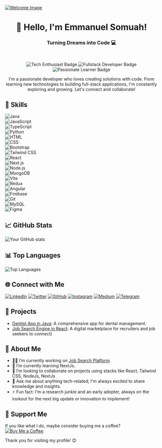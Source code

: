 <a href="https://www.youtube.com/watch?v=dQw4w9WgXcQ">
  <img src="https://user-images.githubusercontent.com/73097560/115834477-dbab4500-a447-11eb-908a-139a6edaec5c.gif" alt="Welcome Image" />
</a>

<h1 align="center">🌟 Hello, I'm Emmanuel Somuah!</h1>
<h3 align="center">Turning Dreams into Code 💻</h3>

<br>

<p align="center">
  <img src="https://img.shields.io/badge/Tech_Enthusiast-20232A?style=flat&logo=typescript&logoColor=007ACC" alt="Tech Enthusiast Badge" />
  <img src="https://img.shields.io/badge/Fullstack_Developer-20232A?style=flat&logo=react&logoColor=61DAFB" alt="Fullstack Developer Badge" />
  <img src="https://img.shields.io/badge/Passionate_Learner-20232A?style=flat&logo=python&logoColor=306998" alt="Passionate Learner Badge" />
</p>

<p align="center">
  I'm a passionate developer who loves creating solutions with code. From learning new technologies to building full-stack applications, I'm constantly exploring and growing. Let's connect and collaborate!
</p>

## 🚀 Skills
![Java](https://img.shields.io/badge/-Java-05122A?style=flat&logo=openjdk&logoColor=white)&nbsp;  
![JavaScript](https://img.shields.io/badge/-JavaScript-05122A?style=flat&logo=javascript)&nbsp;  
![TypeScript](https://img.shields.io/badge/-TypeScript-05122A?style=flat&logo=typescript&logoColor=007ACC)&nbsp;  
![Python](https://img.shields.io/badge/-Python-05122A?style=flat&logo=python)&nbsp;  
![HTML](https://img.shields.io/badge/-HTML-05122A?style=flat&logo=HTML5)&nbsp;  
![CSS](https://img.shields.io/badge/-CSS-05122A?style=flat&logo=CSS3&logoColor=1572B6)&nbsp;  
![Bootstrap](https://img.shields.io/badge/-Bootstrap-05122A?style=flat&logo=bootstrap&logoColor=563D7C)&nbsp;  
![Tailwind CSS](https://img.shields.io/badge/-Tailwind%20CSS-05122A?style=flat&logo=tailwindcss&logoColor=38B2AC)&nbsp;  
![React](https://img.shields.io/badge/-React-05122A?style=flat&logo=react)&nbsp;  
![Next.js](https://img.shields.io/badge/-Next.js-05122A?style=flat&logo=next.js)&nbsp;  
![Node.js](https://img.shields.io/badge/-Node.js-05122A?style=flat&logo=node.js)&nbsp;  
![MongoDB](https://img.shields.io/badge/-MongoDB-05122A?style=flat&logo=mongodb)&nbsp;  
![Vite](https://img.shields.io/badge/-Vite-05122A?style=flat&logo=vite)&nbsp;  
![Redux](https://img.shields.io/badge/-Redux-05122A?style=flat&logo=redux)&nbsp;  
![Angular](https://img.shields.io/badge/-Angular-05122A?style=flat&logo=angular&logoColor=DD0031)&nbsp;  
![Firebase](https://img.shields.io/badge/-Firebase-05122A?style=flat&logo=firebase&logoColor=FFCA28)&nbsp;  
![Git](https://img.shields.io/badge/-Git-05122A?style=flat&logo=git)&nbsp;  
![MySQL](https://img.shields.io/badge/-MySQL-05122A?style=flat&logo=mysql)&nbsp;  
![Figma](https://img.shields.io/badge/-Figma-05122A?style=flat&logo=figma)&nbsp;

## 📈 GitHub Stats
![Your GitHub stats](https://github-readme-stats.vercel.app/api?username=theduo34&show_icons=true&hide=issues&count_private=true&title_color=0891b2&text_color=ffffff&icon_color=0891b2&bg_color=000000&hide_border=true)

## 📊 Top Languages
![Top Languages](https://github-readme-stats.vercel.app/api/top-langs/?username=theduo34&layout=compact&title_color=0891b2&text_color=ffffff&icon_color=0891b2&bg_color=000000&hide_border=true)

## 🌐 Connect with Me
[![LinkedIn](https://img.shields.io/badge/LinkedIn-blue?style=flat-square&logo=linkedin&logoColor=white)](https://www.linkedin.com/in/somuah-emmanuel-66111a1b9)
[![Twitter](https://img.shields.io/badge/Twitter-blue?style=flat-square&logo=twitter&logoColor=white)](https://www.x.com/theduo_34)
[![GitHub](https://img.shields.io/badge/GitHub-black?style=flat-square&logo=github&logoColor=white)](https://www.github.com/theduo34)
[![Instagram](https://img.shields.io/badge/Instagram-pink?style=flat-square&logo=instagram&logoColor=white)](http://www.instagram.com/theduo_34)
[![Medium](https://img.shields.io/badge/Medium-black?style=flat-square&logo=medium&logoColor=white)](https://medium.com/@tHEDUO34)
[![Telegram](https://img.shields.io/badge/Telegram-blue?style=flat-square&logo=telegram&logoColor=white)](https://t.me/tHEDUo_34)



## 🌟 Projects
- [Dentist App in Java](https://github.com/theduo34/we-dens): A comprehensive app for dental management.
- [Job Search Engine in React](https://github.com/theduo34/kofcity-job-center-ui): A digital marketplace for recruiters and job seekers to connect)

## 📜 About Me
- 👨‍💻 I’m currently working on [Job Search Platform](https://github.com/theduo34/kofcity-job-center-ui).
- 🌱 I’m currently learning NextJs.
- 👯 I’m looking to collaborate on projects using stacks like React, Tailwind CSS, NodeJs, NextJs
- 💬 Ask me about anything tech-related; I'm always excited to share knowledge and insights.
- ⚡ Fun fact: I'm a research junkie and an early adopter, always on the lookout for the next big update or innovation to implement!


## 💖 Support Me
If you like what I do, maybe consider buying me a coffee?  
[![Buy Me a Coffee](https://img.shields.io/badge/-Buy%20me%20a%20coffee-yellow?style=flat-square&logo=buy-me-a-coffee&logoColor=black)](https://www.linkedin.com/in/somuah-emmanuel-66111a1b9)


Thank you for visiting my profile! 😊
